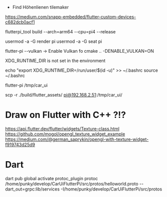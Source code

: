* Find Höhenlienen tilemaker

https://medium.com/snapp-embedded/flutter-custom-devices-c682dcb0acf1


flutterpi_tool build --arch=arm64 --cpu=pi4 --release

usermod -a -G render pi
usermod -a -G seat pi

flutter-pi --vulkan -> Enable Vulkan
fo
cmake .. -DENABLE_VULKAN=ON

XDG_RUNTIME_DIR is not set in the environment

echo "export XDG_RUNTIME_DIR=/run/user/$(id -u)" >> ~/.bashrc
source ~/.bashrc

flutter-pi /tmp/car_ui

scp -r ./build/flutter_assets/ pi@192.168.2.51:/tmp/car_ui/

# Draw on Flutter with C++ ?!?
https://api.flutter.dev/flutter/widgets/Texture-class.html
https://github.com/mogol/opengl_texture_widget_example
https://medium.com/@german_saprykin/opengl-with-texture-widget-f919743d25d9

# Dart

dart pub global activate protoc_plugin
protoc /home/punky/develop/CarUiFlutterPi/src/protos/helloworld.proto --dart_out=grpc:lib/services -I/home/punky/develop/CarUiFlutterPi/src/protos
